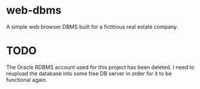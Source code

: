 # web-dbms
A simple web browser DBMS built for a fictitious real estate company.

# TODO
The Oracle RDBMS account used for this project has been deleted. I need to reupload the database into some free DB server in order for it to be functional again.
